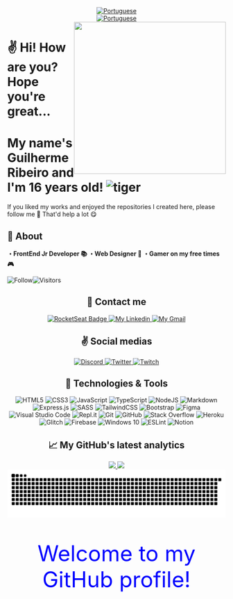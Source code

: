 <div align="center">
    <a href="https://github.com/guihrib/" alt="English">
        <img alt="Portuguese" src="https://img.shields.io/static/v1?style=for-the-badge&label=Lang&message=English&color=555555">
    </a>
</div>
<div align="center">
    <a href="https://github.com/guihrib/guihrib/blob/main/README.pt.md" alt="Portuguese">
        <img alt="Portuguese" src="https://img.shields.io/static/v1?style=for-the-badge&label=Traduzir%20para&message=Portugues&color=555555">
    </a>
</div>

<img align="right" src="https://user-images.githubusercontent.com/61317250/127886709-f76743c3-6258-4f05-a7b3-4996493ef0ee.png" style="width:350px; height:350px; border: 50px; max-width:100%;">

# ✌ Hi! How are you? Hope you're great...
# My name's Guilherme Ribeiro and I'm 16 years old! ![tiger](https://user-images.githubusercontent.com/61317250/127888141-a992594a-6005-4856-9dd0-3127eba7e73d.gif)

If you liked my works and enjoyed the repositories I created here, please follow me 🌟 That'd help a lot 😋

## 🤔 About
**・FrontEnd Jr Developer 📚
・Web Designer 🎨
・Gamer on my free times 🎮**
<p align="left">
    <div align="center">
        <a href="https://github.com/guihrib?tab=followers">
            <img align="left" alt="Follow" src="https://img.shields.io/github/followers/guihrib?style=flat&amp;logo=github&amp;label=Followers&amp;color=2D76BF">
            <img align="left" alt="Visitors" src="https://komarev.com/ghpvc/?username=guihrib">
        </a>
    </div>
</p><br>

<div align="center">
   <h2>👤 Contact me</h2>
</div>
<p align="center">
    <a href="https://app.rocketseat.com.br/me/gr">
        <img alt="RocketSeat Badge" src="https://img.shields.io/badge/-GR-6633cc?style=flat-square&amp;logo=Polymer-Project&label=Rockeatseat&message=Guilherme%20Ribeiro&logoColor=white&color=9E938E">
    </a>
    <a href="https://www.linkedin.com/in/guilhermedsribeiro/">
        <img alt="My Linkedin" src="https://img.shields.io/static/v1?style=flat-square&logo=linkedin&label=Linkedin&message=guilhermedsribeiro&color=D7D2D0">
    </a>
    <a href="mailto:guiguiribeiro.2020@gmail.com">
        <img alt="My Gmail" src="https://img.shields.io/static/v1?style=flat-square&logo=gmail&label=Gmail&message=guiguiribeiro.2020@gmail.com&color=9E938E">
    </a>
</p>

<div align="center">
    <h2>✌ Social medias</h2>
</div>
<p align="center">
    <a href="https://discord.com/users/424931675009712128">
        <img alt="Discord" src="https://img.shields.io/badge/GR%233012-%237289DA.svg?style=for-the-badge&logo=discord&logoColor=white"/>
    </a>
    <a href="https://twitter.com/guihdsribeiro">
        <img alt="Twitter" src="https://img.shields.io/badge/guihdsribeiro-%231DA1F2.svg?style=for-the-badge&logo=Twitter&logoColor=white"/>
    </a>
    <a href="https://www.twitch.tv/gr_rib">
        <img alt="Twitch" src="https://img.shields.io/badge/gr_rib-%239146FF.svg?style=for-the-badge&logo=Twitch&logoColor=white"/>
    </a>
</p>

<div align="center">
    <h2>📑 Technologies & Tools</h2>
    <p align="center">
        <img alt="HTML5" src="https://img.shields.io/badge/html5-%23E34F26.svg?style=for-the-badge&logo=html5&logoColor=white"/>
        <img alt="CSS3" src="https://img.shields.io/badge/css3-%231572B6.svg?style=for-the-badge&logo=css3&logoColor=white"/>
        <img alt="JavaScript" src="https://img.shields.io/badge/javascript-%23323330.svg?style=for-the-badge&logo=javascript&logoColor=%23F7DF1E"/>
        <img alt="TypeScript" src="https://img.shields.io/badge/typescript-%23007ACC.svg?style=for-the-badge&logo=typescript&logoColor=white"/>
        <img alt="NodeJS" src="https://img.shields.io/badge/node.js-%2343853D.svg?style=for-the-badge&logo=node-dot-js&logoColor=white"/>
        <img alt="Markdown" src="https://img.shields.io/badge/markdown-%23000000.svg?style=for-the-badge&logo=markdown&logoColor=white"/>
        <img alt="Express.js" src="https://img.shields.io/badge/express.js-%23404d59.svg?style=for-the-badge&logo=express&logoColor=%2361DAFB"/>
        <img alt="SASS" src="https://img.shields.io/badge/SASS-hotpink.svg?style=for-the-badge&logo=SASS&logoColor=white"/>
        <img alt="TailwindCSS" src="https://img.shields.io/badge/tailwindcss-%2338B2AC.svg?style=for-the-badge&logo=tailwind-css&logoColor=white"/>
        <img alt="Bootstrap" src="https://img.shields.io/badge/bootstrap-%23563D7C.svg?style=for-the-badge&logo=bootstrap&logoColor=white"/>
        <img alt="Figma" src="https://img.shields.io/badge/figma-%23F24E1E.svg?style=for-the-badge&logo=figma&logoColor=white"/>
        <img alt="Visual Studio Code" src="https://img.shields.io/badge/VisualStudioCode-0078d7.svg?style=for-the-badge&logo=visual-studio-code&logoColor=white"/>
        <img alt="Repl.it" src="https://img.shields.io/badge/Repl.it-%230D101E.svg?style=for-the-badge&logo=Repl.it&logoColor=white"/>
        <img alt="Git" src="https://img.shields.io/badge/git-%23F05033.svg?style=for-the-badge&logo=git&logoColor=white"/>
        <img alt="GitHub" src="https://img.shields.io/badge/github-%23121011.svg?style=for-the-badge&logo=github&logoColor=white"/>
        <img alt="Stack Overflow" src="https://img.shields.io/badge/-Stackoverflow-FE7A16?style=for-the-badge&logo=stack-overflow&logoColor=white"/>
        <img alt="Heroku" src="https://img.shields.io/badge/heroku-%23430098.svg?style=for-the-badge&logo=heroku&logoColor=white"/>
        <img alt="Glitch" src="https://img.shields.io/badge/glitch-%233333FF.svg?style=for-the-badge&logo=glitch&logoColor=white"/>
        <img alt="Firebase" src="https://img.shields.io/badge/firebase-%23039BE5.svg?style=for-the-badge&logo=firebase"/>
        <img alt="Windows 10" src="https://img.shields.io/badge/Windows-0078D6?style=for-the-badge&logo=windows&logoColor=white" />
        <img alt="ESLint" src="https://img.shields.io/badge/ESLint-4B3263?style=for-the-badge&logo=eslint&logoColor=white" />
        <img alt="Notion" src="https://img.shields.io/badge/Notion-%23000000.svg?style=for-the-badge&logo=notion&logoColor=white"/>
    </p>
</div>

<div align="center">
    <h2>📈 My GitHub's latest analytics</h2>
</div>

<div align="center">
  <a href="https://github.com/guihrib/">
    <img height="180em" src="https://github-readme-stats.vercel.app/api?username=guihrib&show_icons=true&theme=react&line_height=27&title_color=fffff1&bg_color=DEG,9E938E,D7D2D0" style="max-width:100%;">
    <img height="180em" src="https://github-readme-stats.vercel.app/api/top-langs/?username=guihrib&layout=compact&langs_count=7&show_icons=true&theme=react&line_height=27&title_color=fffff1&bg_color=DEG,9E938E,D7D2D0" style="max-width:100%;">
  </a>
</div>

<div align="center">
  <a href="https://github.com/guihrib/">
    <img alt="Snake Commit" src="https://github.com/guihrib/guihrib/blob/output/github-contribution-grid-snake.svg" />
  </a>
</div>

<div align="center">
    <p style="color: blue; font-size: 50px;">Welcome to my GitHub profile!  </p>
<div>
